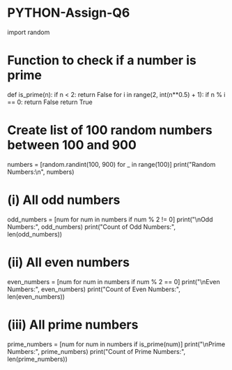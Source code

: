 # PYTHON-Assign-Q6
import random

# Function to check if a number is prime
def is_prime(n):
    if n < 2:
        return False
    for i in range(2, int(n**0.5) + 1):
        if n % i == 0:
            return False
    return True

# Create list of 100 random numbers between 100 and 900
numbers = [random.randint(100, 900) for _ in range(100)]
print("Random Numbers:\n", numbers)

# (i) All odd numbers
odd_numbers = [num for num in numbers if num % 2 != 0]
print("\nOdd Numbers:", odd_numbers)
print("Count of Odd Numbers:", len(odd_numbers))

# (ii) All even numbers
even_numbers = [num for num in numbers if num % 2 == 0]
print("\nEven Numbers:", even_numbers)
print("Count of Even Numbers:", len(even_numbers))

# (iii) All prime numbers
prime_numbers = [num for num in numbers if is_prime(num)]
print("\nPrime Numbers:", prime_numbers)
print("Count of Prime Numbers:", len(prime_numbers))

